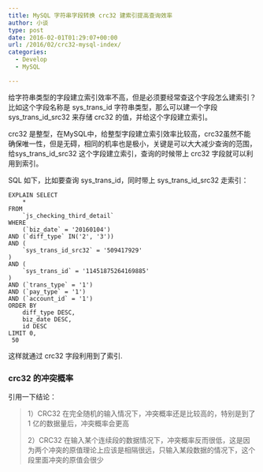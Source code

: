 ```yaml
---
title: MySQL 字符串字段转换 crc32 建索引提高查询效率
author: 小谈
type: post
date: 2016-02-01T01:29:07+00:00
url: /2016/02/crc32-mysql-index/
categories:
  - Develop
  - MySQL

---
```

给字符串类型的字段建立索引效率不高，但是必须要经常查这个字段怎么建索引？比如这个字段名称是 sys\_trans\_id 字符串类型，那么可以建一个字段 sys\_trans\_id_src32 来存储 crc32 的值，并给这个字段建立索引。

crc32 是整型，在MySQL中，给整型字段建立索引效率比较高，crc32虽然不能确保唯一性，但是无碍，相同的机率也是极小，关键是可以大大减少查询的范围，给sys\_trans\_id_src32 这个字段建立索引，查询的时候带上 crc32 字段就可以利用到索引。

<!--more-->

SQL 如下，比如要查询 sys\_trans\_id，同时带上 sys\_trans\_id_src32 走索引：

```mysql
EXPLAIN SELECT
	*
FROM
	`js_checking_third_detail`
WHERE
	(`biz_date` = '20160104')
AND (`diff_type` IN('2', '3'))
AND (
	`sys_trans_id_src32` = '509417929'
)
AND (
	`sys_trans_id` = '11451875264169885'
)
AND (`trans_type` = '1')
AND (`pay_type` = '1')
AND (`account_id` = '1')
ORDER BY
	diff_type DESC,
	biz_date DESC,
	id DESC
LIMIT 0,
 50
```

这样就通过 crc32 字段利用到了索引.

### crc32 的冲突概率

引用一下结论：

> 1）CRC32 在完全随机的输入情况下，冲突概率还是比较高的，特别是到了 1 亿的数据量后，冲突概率会更高
> 
> 2）CRC32 在输入某个连续段的数据情况下，冲突概率反而很低，这是因为两个冲突的原值理论上应该是相隔很远，只输入某段数据的情况下，这个段里面冲突的原值会很少
